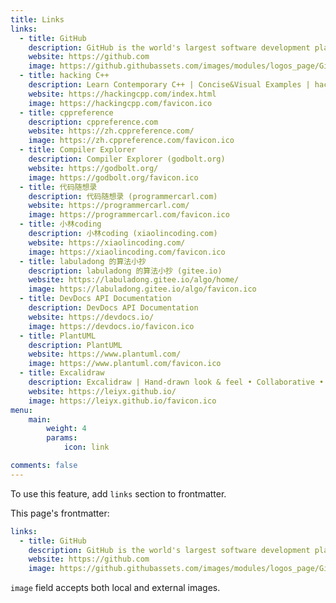 ```yaml
---
title: Links
links:
  - title: GitHub
    description: GitHub is the world's largest software development platform.
    website: https://github.com
    image: https://github.githubassets.com/images/modules/logos_page/GitHub-Mark.png
  - title: hacking C++
    description: Learn Contemporary C++ | Concise&Visual Examples | hacking C++ (hackingcpp.com)
    website: https://hackingcpp.com/index.html
    image: https://hackingcpp.com/favicon.ico
  - title: cppreference
    description: cppreference.com
    website: https://zh.cppreference.com/
    image: https://zh.cppreference.com/favicon.ico
  - title: Compiler Explorer
    description: Compiler Explorer (godbolt.org)
    website: https://godbolt.org/
    image: https://godbolt.org/favicon.ico
  - title: 代码随想录 
    description: 代码随想录 (programmercarl.com)
    website: https://programmercarl.com/
    image: https://programmercarl.com/favicon.ico
  - title: 小林coding 
    description: 小林coding (xiaolincoding.com)
    website: https://xiaolincoding.com/
    image: https://xiaolincoding.com/favicon.ico
  - title: labuladong 的算法小抄
    description: labuladong 的算法小抄 (gitee.io)
    website: https://labuladong.gitee.io/algo/home/
    image: https://labuladong.gitee.io/algo/favicon.ico
  - title: DevDocs API Documentation
    description: DevDocs API Documentation
    website: https://devdocs.io/
    image: https://devdocs.io/favicon.ico
  - title: PlantUML
    description: PlantUML
    website: https://www.plantuml.com/
    image: https://www.plantuml.com/favicon.ico
  - title: Excalidraw
    description: Excalidraw | Hand-drawn look & feel • Collaborative • Secure 
    website: https://leiyx.github.io/
    image: https://leiyx.github.io/favicon.ico
menu:
    main: 
        weight: 4
        params:
            icon: link

comments: false
---
```


To use this feature, add `links` section to frontmatter.

This page's frontmatter:

```yaml
links:
  - title: GitHub
    description: GitHub is the world's largest software development platform.
    website: https://github.com
    image: https://github.githubassets.com/images/modules/logos_page/GitHub-Mark.png
```

`image` field accepts both local and external images.